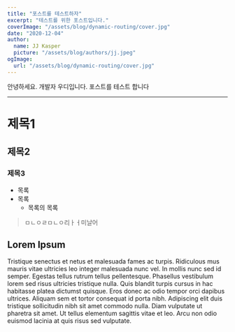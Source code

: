 ```yaml
---
title: "포스트를 테스트하자"
excerpt: "테스트를 위한 포스트입니다."
coverImage: "/assets/blog/dynamic-routing/cover.jpg"
date: "2020-12-04"
author:
  name: JJ Kasper
  picture: "/assets/blog/authors/jj.jpeg"
ogImage:
  url: "/assets/blog/dynamic-routing/cover.jpg"
---
```


안녕하세요. 개발자 우디입니다. 포스트를 테스트 합니다

---

# 제목1

## 제목2

### 제목3

- 목록
- 목록
  - 목록의 목록

> ㅁㄴㅇㄹㅁㄴㅇ리ㅏㅓ미날어

## Lorem Ipsum

Tristique senectus et netus et malesuada fames ac turpis. Ridiculous mus mauris vitae ultricies leo integer malesuada nunc vel. In mollis nunc sed id semper. Egestas tellus rutrum tellus pellentesque. Phasellus vestibulum lorem sed risus ultricies tristique nulla. Quis blandit turpis cursus in hac habitasse platea dictumst quisque. Eros donec ac odio tempor orci dapibus ultrices. Aliquam sem et tortor consequat id porta nibh. Adipiscing elit duis tristique sollicitudin nibh sit amet commodo nulla. Diam vulputate ut pharetra sit amet. Ut tellus elementum sagittis vitae et leo. Arcu non odio euismod lacinia at quis risus sed vulputate.
